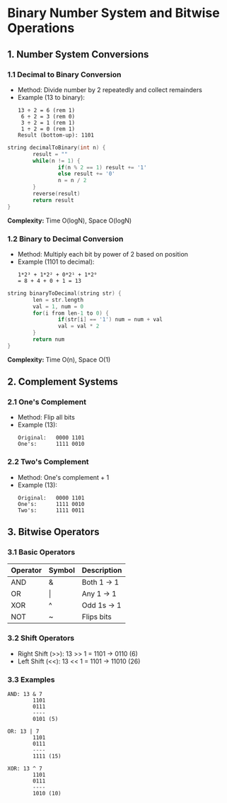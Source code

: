 # Binary Number System and Bitwise Operations

## 1. Number System Conversions

### 1.1 Decimal to Binary Conversion
- Method: Divide number by 2 repeatedly and collect remainders
- Example (13 to binary):
    ```
    13 ÷ 2 = 6 (rem 1)
     6 ÷ 2 = 3 (rem 0)
     3 ÷ 2 = 1 (rem 1)
     1 ÷ 2 = 0 (rem 1)
    Result (bottom-up): 1101
    ```

```cpp
string decimalToBinary(int n) {
        result = ""
        while(n != 1) {
                if(n % 2 == 1) result += '1'
                else result += '0'
                n = n / 2
        }
        reverse(result)
        return result
}
```
**Complexity:** Time O(logN), Space O(logN)

### 1.2 Binary to Decimal Conversion
- Method: Multiply each bit by power of 2 based on position
- Example (1101 to decimal):
    ```
    1*2³ + 1*2² + 0*2¹ + 1*2⁰
    = 8 + 4 + 0 + 1 = 13
    ```

```cpp
string binaryToDecimal(string str) {
        len = str.length
        val = 1, num = 0
        for(i from len-1 to 0) {
                if(str[i] == '1') num = num + val
                val = val * 2
        }
        return num
}
```
**Complexity:** Time O(n), Space O(1)

## 2. Complement Systems

### 2.1 One's Complement
- Method: Flip all bits
- Example (13):
    ```
    Original:   0000 1101
    One's:      1111 0010
    ```

### 2.2 Two's Complement
- Method: One's complement + 1
- Example (13):
    ```
    Original:   0000 1101
    One's:      1111 0010
    Two's:      1111 0011
    ```

## 3. Bitwise Operators

### 3.1 Basic Operators
| Operator | Symbol | Description |
|----------|--------|-------------|
| AND | & | Both 1 → 1 |
| OR | \| | Any 1 → 1 |
| XOR | ^ | Odd 1s → 1 |
| NOT | ~ | Flips bits |

### 3.2 Shift Operators
- Right Shift (>>): 13 >> 1 = 1101 → 0110 (6)
- Left Shift (<<): 13 << 1 = 1101 → 11010 (26)

### 3.3 Examples
```
AND: 13 & 7
        1101
        0111
        ----
        0101 (5)

OR: 13 | 7
        1101
        0111
        ----
        1111 (15)

XOR: 13 ^ 7
        1101
        0111
        ----
        1010 (10)
```
